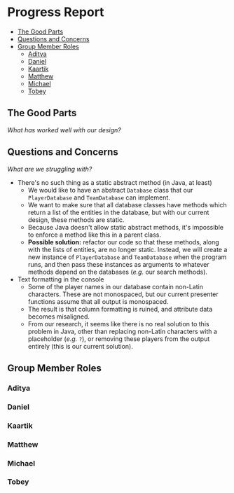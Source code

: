 # Progress Report

- [The Good Parts](#the-good-parts)
- [Questions and Concerns](#questions-and-concerns)
- [Group Member Roles](#group-member-roles)
  - [Aditya](#aditya)
  - [Daniel](#daniel)
  - [Kaartik](#kaartik)
  - [Matthew](#matthew)
  - [Michael](#michael)
  - [Tobey](#tobey)

## The Good Parts

*What has worked well with our design?*

## Questions and Concerns

*What are we struggling with?*

- There's no such thing as a static abstract method (in Java, at least)
  - We would like to have an abstract `Database` class that our `PlayerDatabase` and `TeamDatabase` can implement.
  - We want to make sure that all database classes have methods which return a list of the entities in the database, but with our current design, these methods are static.
  - Because Java doesn't allow static abstract methods, it's impossible to enforce a method like this in a parent class.
  - **Possible solution:** refactor our code so that these methods, along with the lists of entities, are no longer static. Instead, we will create a new instance of `PlayerDatabase` and `TeamDatabase` when the program runs, and then pass these instances as arguments to whatever methods depend on the databases (*e.g.* our search methods).
- Text formatting in the console
  - Some of the player names in our database contain non-Latin characters. These are not monospaced, but our current presenter functions assume that all output is monospaced.
  - The result is that column formatting is ruined, and attribute data becomes misaligned.
  - From our research, it seems like there is no real solution to this problem in Java, other than replacing non-Latin characters with a placeholder (*e.g.* `?`), or removing these players from the output entirely (this is our current solution).

## Group Member Roles

### Aditya

### Daniel

### Kaartik

### Matthew

### Michael 

### Tobey
